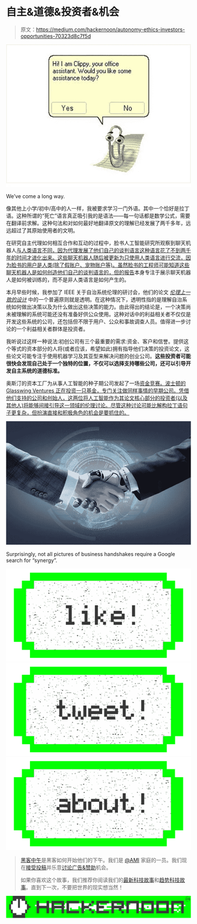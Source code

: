 # 自主&道德&投资者&机会

> 原文：<https://medium.com/hackernoon/autonomy-ethics-investors-opportunities-70323d8c7f5d>

![](img/43fc92cc34da508765510a9fa52f0e76.png)

We’ve come a long way.

像其他上小学/初中/高中的人一样，我被要求学习一门外语。其中一个恰好是拉丁语。这种所谓的“死亡”语言真正吸引我的是语法——每一句话都是数学公式，需要在翻译前求解。这种句法和对如何最好地翻译原文的理解已经发展了两千多年，远远超过了其原始使用者的文明。

在研究自主代理如何相互合作和互动的过程中，脸书人工智能研究所观察到聊天机器人[与人类语言不同，因为代理发展了他们自己的谈判语言这种语言花了不到两千年的时间才进化出来。这些聊天机器人随后被更新为只使用人类语言进行交流，因为脸书的用户是人类(除了假账户、宠物账户等)。虽然脸书的工程师可能知道这些聊天机器人是如何创造他们自己的谈判语言的，但](https://www.theatlantic.com/technology/archive/2017/06/artificial-intelligence-develops-its-own-non-human-language/530436/?utm_source=nl-atlantic-daily-061617)[的报告](https://s3.amazonaws.com/end-to-end-negotiator/end-to-end-negotiator.pdf)本身专注于展示聊天机器人是如何被训练的，而不是非人类语言是如何产生的。

本月早些时候，我参加了 IEEE 关于自治系统伦理的研讨会，他们的论文 [*伦理上一致的设计*](http://standards.ieee.org/develop/indconn/ec/ead_v1.pdf) 中的一个普遍原则就是透明。在这种情况下，透明性指的是理解自治系统如何做出决策以及为什么做出这些决策的能力。由此得出的结论是，一个决策尚未被理解的系统可能还没有准备好供公众使用。这种对话中的利益相关者不仅仅是开发这些系统的公司，还包括但不限于用户、公众和事故调查人员。值得进一步讨论的一个利益相关者群体是投资者。

我听说过这样一种说法:初创公司有三个最重要的需求:资金、客户和信誉。提供这个等式的资本部分的人将(或者应该，希望如此)拥有指导他们决策的投资论文，这些论文可能专注于使用机器学习及其亚型来解决问题的创业公司。**这些投资者可能很快会发现自己处于一个独特的位置，不仅可以选择支持哪些公司，还可以引导开发自主系统的道德标准。**

奥斯汀的资本工厂为从事人工智能的种子期公司发起了一场[资金竞赛。波士顿的 Glasswing Ventures 正在投资一只基金，专门关注做同样事情的早期公司。凭借他们支持的公司和创始人，这两位将人工智能作为其论文核心部分的投资者(以及其他人)将能够间接引导这一领域的伦理讨论。尽管这种讨论可能比解构拉丁语句子更复杂，但扮演直接和积极角色的机会是要抓住的。](https://angel.co/capitalfactory-100-000-artificial-intelligence-challenge/apply)

![](img/74c3d4e3ef604273a3089313186b4321.png)

Surprisingly, not all pictures of business handshakes require a Google search for “synergy”.

[![](img/50ef4044ecd4e250b5d50f368b775d38.png)](http://bit.ly/HackernoonFB)[![](img/979d9a46439d5aebbdcdca574e21dc81.png)](https://goo.gl/k7XYbx)[![](img/2930ba6bd2c12218fdbbf7e02c8746ff.png)](https://goo.gl/4ofytp)

> [黑客中午](http://bit.ly/Hackernoon)是黑客如何开始他们的下午。我们是 [@AMI](http://bit.ly/atAMIatAMI) 家庭的一员。我们现在[接受投稿](http://bit.ly/hackernoonsubmission)并乐意[讨论广告&赞助](mailto:partners@amipublications.com)机会。
> 
> 如果你喜欢这个故事，我们推荐你阅读我们的[最新科技故事](http://bit.ly/hackernoonlatestt)和[趋势科技故事](https://hackernoon.com/trending)。直到下一次，不要把世界的现实想当然！

![](img/be0ca55ba73a573dce11effb2ee80d56.png)